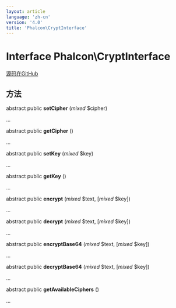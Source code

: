 ```yaml
---
layout: article
language: 'zh-cn'
version: '4.0'
title: 'Phalcon\CryptInterface'
---
```


# Interface **Phalcon\CryptInterface**

<a href="https://github.com/phalcon/cphalcon/tree/v4.0.0/phalcon/cryptinterface.zep" class="btn btn-default btn-sm">源码在GitHub</a>

## 方法

abstract public **setCipher** (*mixed* $cipher)

...

abstract public **getCipher** ()

...

abstract public **setKey** (*mixed* $key)

...

abstract public **getKey** ()

...

abstract public **encrypt** (*mixed* $text, [*mixed* $key])

...

abstract public **decrypt** (*mixed* $text, [*mixed* $key])

...

abstract public **encryptBase64** (*mixed* $text, [*mixed* $key])

...

abstract public **decryptBase64** (*mixed* $text, [*mixed* $key])

...

abstract public **getAvailableCiphers** ()

...